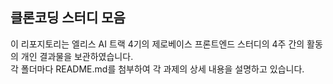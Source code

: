 ## 클론코딩 스터디 모음
이 리포지토리는 엘리스 AI 트랙 4기의 제로베이스 프론트엔드 스터디의 4주 간의 활동의 개인 결과물을 보관하였습니다. <br>
각 폴더마다 README.md를 첨부하여 각 과제의 상세 내용을 설명하고 있습니다.
